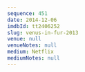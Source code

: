 ```yaml
---
sequence: 451
date: 2014-12-06
imdbId: tt2406252
slug: venus-in-fur-2013
venue: null
venueNotes: null
medium: Netflix
mediumNotes: null
---
```

